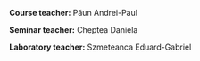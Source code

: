 __Course teacher:__ Păun Andrei-Paul 
  
__Seminar teacher:__ Cheptea Daniela  
  
__Laboratory teacher:__ Szmeteanca Eduard-Gabriel  
